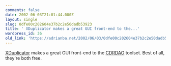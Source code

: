 ```yaml
---
comments: false
date: 2002-06-03T21:01:44.000Z
layout: single
slug: 0dfe00c202604e37b2c2e50dadb53923
title: ' XDuplicator makes a great GUI front-end to the...'
wordpress_id: 36
old_link: 'https://adrianba.net/2002/06/03/0dfe00c202604e37b2c2e50dadb53923/'
---
```

[
XDuplicator](http://users.forthnet.gr/ath/axatis/XProject/XDuplicator/index.htm) makes a great GUI front-end to the
[CDRDAO](http://cdrdao.sourceforge.net/) toolset.
Best of all, they're both free.

